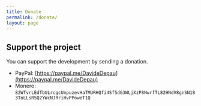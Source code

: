 ```yaml
---
title: Donate
permalink: /donate/
layout: page
---
```


## Support the project

You can support the development by sending a donation.

- PayPal: [https://paypal.me/DavideDepau](https://paypal.me/DavideDepau)
- Monero: `82WTvrLEdTbULrcgcUnpuzevHaTMURHQfi4Sf5dG3WLjXzP8NwrfTL82HNdV8gnSN183TnLLsR5Q2YWcNJRriHvPPoweT1Q`